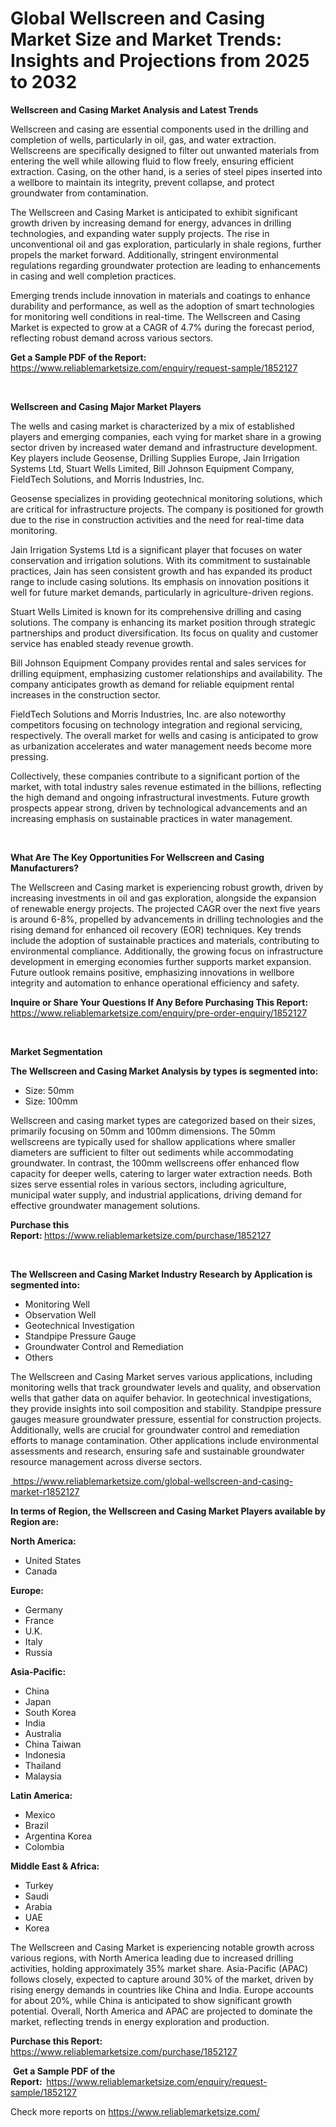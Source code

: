 <p><h1>Global Wellscreen and Casing Market Size and Market Trends: Insights and Projections from 2025 to 2032</h1></p><p><strong>Wellscreen and Casing Market Analysis and Latest Trends</strong></p>
<p><p>Wellscreen and casing are essential components used in the drilling and completion of wells, particularly in oil, gas, and water extraction. Wellscreens are specifically designed to filter out unwanted materials from entering the well while allowing fluid to flow freely, ensuring efficient extraction. Casing, on the other hand, is a series of steel pipes inserted into a wellbore to maintain its integrity, prevent collapse, and protect groundwater from contamination.</p><p>The Wellscreen and Casing Market is anticipated to exhibit significant growth driven by increasing demand for energy, advances in drilling technologies, and expanding water supply projects. The rise in unconventional oil and gas exploration, particularly in shale regions, further propels the market forward. Additionally, stringent environmental regulations regarding groundwater protection are leading to enhancements in casing and well completion practices.</p><p>Emerging trends include innovation in materials and coatings to enhance durability and performance, as well as the adoption of smart technologies for monitoring well conditions in real-time. The Wellscreen and Casing Market is expected to grow at a CAGR of 4.7% during the forecast period, reflecting robust demand across various sectors.</p></p>
<p><strong>Get a Sample PDF of the Report:&nbsp;</strong> <a href="https://www.reliablemarketsize.com/enquiry/request-sample/1852127?utm_campaign=2945&utm_medium=2&utm_source=Github&utm_content=ia&utm_term=27032025&utm_id=wellscreen-and-casing">https://www.reliablemarketsize.com/enquiry/request-sample/1852127</a></p>
<p>&nbsp;</p>
<p><strong>Wellscreen and Casing Major Market Players</strong></p>
<p><p>The wells and casing market is characterized by a mix of established players and emerging companies, each vying for market share in a growing sector driven by increased water demand and infrastructure development. Key players include Geosense, Drilling Supplies Europe, Jain Irrigation Systems Ltd, Stuart Wells Limited, Bill Johnson Equipment Company, FieldTech Solutions, and Morris Industries, Inc.</p><p>Geosense specializes in providing geotechnical monitoring solutions, which are critical for infrastructure projects. The company is positioned for growth due to the rise in construction activities and the need for real-time data monitoring. </p><p>Jain Irrigation Systems Ltd is a significant player that focuses on water conservation and irrigation solutions. With its commitment to sustainable practices, Jain has seen consistent growth and has expanded its product range to include casing solutions. Its emphasis on innovation positions it well for future market demands, particularly in agriculture-driven regions.</p><p>Stuart Wells Limited is known for its comprehensive drilling and casing solutions. The company is enhancing its market position through strategic partnerships and product diversification. Its focus on quality and customer service has enabled steady revenue growth. </p><p>Bill Johnson Equipment Company provides rental and sales services for drilling equipment, emphasizing customer relationships and availability. The company anticipates growth as demand for reliable equipment rental increases in the construction sector.</p><p>FieldTech Solutions and Morris Industries, Inc. are also noteworthy competitors focusing on technology integration and regional servicing, respectively. The overall market for wells and casing is anticipated to grow as urbanization accelerates and water management needs become more pressing.</p><p>Collectively, these companies contribute to a significant portion of the market, with total industry sales revenue estimated in the billions, reflecting the high demand and ongoing infrastructural investments. Future growth prospects appear strong, driven by technological advancements and an increasing emphasis on sustainable practices in water management.</p></p>
<p>&nbsp;</p>
<p><strong>What Are The Key Opportunities For Wellscreen and Casing Manufacturers?</strong></p>
<p><p>The Wellscreen and Casing market is experiencing robust growth, driven by increasing investments in oil and gas exploration, alongside the expansion of renewable energy projects. The projected CAGR over the next five years is around 6-8%, propelled by advancements in drilling technologies and the rising demand for enhanced oil recovery (EOR) techniques. Key trends include the adoption of sustainable practices and materials, contributing to environmental compliance. Additionally, the growing focus on infrastructure development in emerging economies further supports market expansion. Future outlook remains positive, emphasizing innovations in wellbore integrity and automation to enhance operational efficiency and safety.</p></p>
<p><strong>Inquire or Share Your Questions If Any Before Purchasing This Report:</strong> <a href="https://www.reliablemarketsize.com/enquiry/pre-order-enquiry/1852127?utm_campaign=2945&utm_medium=2&utm_source=Github&utm_content=ia&utm_term=27032025&utm_id=wellscreen-and-casing">https://www.reliablemarketsize.com/enquiry/pre-order-enquiry/1852127</a></p>
<p>&nbsp;</p>
<p><strong>Market Segmentation</strong></p>
<p><strong>The Wellscreen and Casing Market Analysis by types is segmented into:</strong></p>
<p><ul><li>Size: 50mm</li><li>Size: 100mm</li></ul></p>
<p><p>Wellscreen and casing market types are categorized based on their sizes, primarily focusing on 50mm and 100mm dimensions. The 50mm wellscreens are typically used for shallow applications where smaller diameters are sufficient to filter out sediments while accommodating groundwater. In contrast, the 100mm wellscreens offer enhanced flow capacity for deeper wells, catering to larger water extraction needs. Both sizes serve essential roles in various sectors, including agriculture, municipal water supply, and industrial applications, driving demand for effective groundwater management solutions.</p></p>
<p><strong>Purchase this Report:&nbsp;</strong><a href="https://www.reliablemarketsize.com/purchase/1852127?utm_campaign=2945&utm_medium=2&utm_source=Github&utm_content=ia&utm_term=27032025&utm_id=wellscreen-and-casing">https://www.reliablemarketsize.com/purchase/1852127</a></p>
<p>&nbsp;</p>
<p><strong>The Wellscreen and Casing Market Industry Research by Application is segmented into:</strong></p>
<p><ul><li>Monitoring Well</li><li>Observation Well</li><li>Geotechnical Investigation</li><li>Standpipe Pressure Gauge</li><li>Groundwater Control and Remediation</li><li>Others</li></ul></p>
<p><p>The Wellscreen and Casing Market serves various applications, including monitoring wells that track groundwater levels and quality, and observation wells that gather data on aquifer behavior. In geotechnical investigations, they provide insights into soil composition and stability. Standpipe pressure gauges measure groundwater pressure, essential for construction projects. Additionally, wells are crucial for groundwater control and remediation efforts to manage contamination. Other applications include environmental assessments and research, ensuring safe and sustainable groundwater resource management across diverse sectors.</p></p>
<p><a href="https://www.reliablemarketsize.com/global-wellscreen-and-casing-market-r1852127?utm_campaign=2945&utm_medium=2&utm_source=Github&utm_content=ia&utm_term=27032025&utm_id=wellscreen-and-casing">&nbsp;https://www.reliablemarketsize.com/global-wellscreen-and-casing-market-r1852127</a></p>
<p><strong>In terms of Region, the Wellscreen and Casing Market Players available by Region are:</strong></p>
<p>
    <p> <strong> North America: </strong>
        <ul>
            <li>United States</li>
            <li>Canada</li>
        </ul>
        </p> 
    <p> <strong> Europe: </strong>
        <ul>
            <li>Germany</li>
            <li>France</li>
            <li>U.K.</li>
            <li>Italy</li>
            <li>Russia</li>
        </ul>
        </p> 
    <p> <strong> Asia-Pacific: </strong>
        <ul>
            <li>China</li>
            <li>Japan</li>
            <li>South Korea</li>
            <li>India</li>
            <li>Australia</li>
            <li>China Taiwan</li>
            <li>Indonesia</li>
            <li>Thailand</li>
            <li>Malaysia</li>
        </ul>
        </p> 
    <p> <strong> Latin America: </strong>
        <ul>
            <li>Mexico</li>
            <li>Brazil</li>
            <li>Argentina Korea</li>
            <li>Colombia</li>
        </ul>
        </p> 
    <p> <strong> Middle East & Africa: </strong>
        <ul>
            <li>Turkey</li>
            <li>Saudi</li>
            <li>Arabia</li>
            <li>UAE</li>
            <li>Korea</li>
        </ul>
    </p>
    </p>
<p><p>The Wellscreen and Casing Market is experiencing notable growth across various regions, with North America leading due to increased drilling activities, holding approximately 35% market share. Asia-Pacific (APAC) follows closely, expected to capture around 30% of the market, driven by rising energy demands in countries like China and India. Europe accounts for about 20%, while China is anticipated to show significant growth potential. Overall, North America and APAC are projected to dominate the market, reflecting trends in energy exploration and production.</p></p>
<p><strong>Purchase this Report: </strong><a href="https://www.reliablemarketsize.com/purchase/1852127?utm_campaign=2945&utm_medium=2&utm_source=Github&utm_content=ia&utm_term=27032025&utm_id=wellscreen-and-casing">https://www.reliablemarketsize.com/purchase/1852127</a></p>
<p>&nbsp;<strong>Get a Sample PDF of the Report:&nbsp;&nbsp;</strong><a href="https://www.reliablemarketsize.com/enquiry/request-sample/1852127?utm_campaign=2945&utm_medium=2&utm_source=Github&utm_content=ia&utm_term=27032025&utm_id=wellscreen-and-casing">https://www.reliablemarketsize.com/enquiry/request-sample/1852127</a></p>
<p><strong></strong></p>
<p>Check more reports on <a href="https://www.reliablemarketsize.com/?utm_campaign=2945&utm_medium=2&utm_source=Github&utm_content=ia&utm_term=27032025&utm_id=wellscreen-and-casing">https://www.reliablemarketsize.com/</a></p>